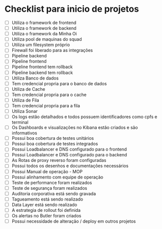 # Checklist para inicio de projetos

- [ ] Utiliza o framework de frontend
- [ ] Utiliza o framework de backend
- [ ] Utiliza o framework da Minha Oi
- [ ] Utiliza pool de maquinas do squad
- [ ] Utiliza um filesystem próprio
- [ ] Firewall foi liberado para as integrações
- [ ] Pipeline backend
- [ ] Pipeline frontend
- [ ] Pipeline frontend tem rollback
- [ ] Pipeline backend tem rollback
- [ ] Utiliza Banco de dados
- [ ] Tem credencial propria para o banco de dados
- [ ] Utiliza de Cache
- [ ] Tem credencial propria para o cache
- [ ] Utiliza de Fila
- [ ] Tem credencial propria para a fila
- [ ] Utiliza Sonar
- [ ] Os logs estão detalhados e todos possuem identificadores como cpfs e terminal
- [ ] Os Dashboards e visualizações no Kibana estão criados e são informativos
- [ ] Possui boa cobertura de testes unitários
- [ ] Possui boa cobertura de testes integrados
- [ ] Possui Loadbalancer e DNS configurado para o frontend
- [ ] Possui Loadbalancer e DNS configurado para o backend
- [ ] As Rotas de proxy reverso foram configuradas
- [ ] Possui todos os desenhos e documentações necessários
- [ ] Possui Manual de operação - MOP
- [ ] Possui alinhamento com equipe de operação
- [ ] Teste de performance foram realizados
- [ ] Teste de segurança foram realizados
- [ ] Auditoria corporativa está sendo gravada
- [ ] Tagueamento está sendo realizado
- [ ] Data Layer está sendo realizado
- [ ] A estrategia de rollout foi definida
- [ ] Os alertas no Butler foram criados
- [ ] Possui necessidade de alteração / deploy em outros projetos

